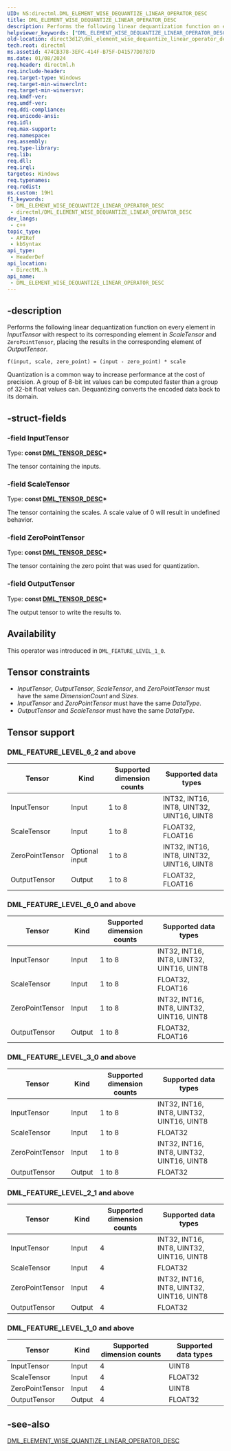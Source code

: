 ```yaml
---
UID: NS:directml.DML_ELEMENT_WISE_DEQUANTIZE_LINEAR_OPERATOR_DESC
title: DML_ELEMENT_WISE_DEQUANTIZE_LINEAR_OPERATOR_DESC
description: Performs the following linear dequantization function on every element in *InputTensor* with respect to its corresponding element in *ScaleTensor* and `ZeroPointTensor`, placing the results in the corresponding element of *OutputTensor*.
helpviewer_keywords: ["DML_ELEMENT_WISE_DEQUANTIZE_LINEAR_OPERATOR_DESC","DML_ELEMENT_WISE_DEQUANTIZE_LINEAR_OPERATOR_DESC structure","direct3d12.dml_element_wise_dequantize_linear_operator_desc","directml/DML_ELEMENT_WISE_DEQUANTIZE_LINEAR_OPERATOR_DESC"]
old-location: direct3d12\dml_element_wise_dequantize_linear_operator_desc.htm
tech.root: directml
ms.assetid: 474CB378-3EFC-414F-B75F-D41577D0787D
ms.date: 01/08/2024
req.header: directml.h
req.include-header: 
req.target-type: Windows
req.target-min-winverclnt: 
req.target-min-winversvr: 
req.kmdf-ver: 
req.umdf-ver: 
req.ddi-compliance: 
req.unicode-ansi: 
req.idl: 
req.max-support: 
req.namespace: 
req.assembly: 
req.type-library: 
req.lib: 
req.dll: 
req.irql: 
targetos: Windows
req.typenames: 
req.redist: 
ms.custom: 19H1
f1_keywords:
 - DML_ELEMENT_WISE_DEQUANTIZE_LINEAR_OPERATOR_DESC
 - directml/DML_ELEMENT_WISE_DEQUANTIZE_LINEAR_OPERATOR_DESC
dev_langs:
 - c++
topic_type:
 - APIRef
 - kbSyntax
api_type:
 - HeaderDef
api_location:
 - DirectML.h
api_name:
 - DML_ELEMENT_WISE_DEQUANTIZE_LINEAR_OPERATOR_DESC
---
```


## -description

Performs the following linear dequantization function on every element in *InputTensor* with respect to its corresponding element in *ScaleTensor* and `ZeroPointTensor`, placing the results in the corresponding element of *OutputTensor*.

```
f(input, scale, zero_point) = (input - zero_point) * scale
```

Quantization is a common way to increase performance at the cost of precision. A group of 8-bit int values can be computed faster than a group of 32-bit float values can. Dequantizing converts the encoded data back to its domain.

## -struct-fields

### -field InputTensor

Type: **const [DML_TENSOR_DESC](/windows/win32/api/directml/ns-directml-dml_tensor_desc)\***

The tensor containing the inputs.

### -field ScaleTensor

Type: **const [DML_TENSOR_DESC](/windows/win32/api/directml/ns-directml-dml_tensor_desc)\***

The tensor containing the scales.
A scale value of 0 will result in undefined behavior.

### -field ZeroPointTensor

Type: **const [DML_TENSOR_DESC](/windows/win32/api/directml/ns-directml-dml_tensor_desc)\***

The tensor containing the zero point that was used for quantization.

### -field OutputTensor

Type: **const [DML_TENSOR_DESC](/windows/win32/api/directml/ns-directml-dml_tensor_desc)\***

The output tensor to write the results to.

## Availability
This operator was introduced in `DML_FEATURE_LEVEL_1_0`.

## Tensor constraints
* *InputTensor*, *OutputTensor*, *ScaleTensor*, and *ZeroPointTensor* must have the same *DimensionCount* and *Sizes*.
* *InputTensor* and *ZeroPointTensor* must have the same *DataType*.
* *OutputTensor* and *ScaleTensor* must have the same *DataType*.

## Tensor support
### DML_FEATURE_LEVEL_6_2 and above
| Tensor | Kind | Supported dimension counts | Supported data types |
| ------ | ---- | -------------------------- | -------------------- |
| InputTensor | Input | 1 to 8 | INT32, INT16, INT8, UINT32, UINT16, UINT8 |
| ScaleTensor | Input | 1 to 8 | FLOAT32, FLOAT16 |
| ZeroPointTensor | Optional input | 1 to 8 | INT32, INT16, INT8, UINT32, UINT16, UINT8 |
| OutputTensor | Output | 1 to 8 | FLOAT32, FLOAT16 |

### DML_FEATURE_LEVEL_6_0 and above
| Tensor | Kind | Supported dimension counts | Supported data types |
| ------ | ---- | -------------------------- | -------------------- |
| InputTensor | Input | 1 to 8 | INT32, INT16, INT8, UINT32, UINT16, UINT8 |
| ScaleTensor | Input | 1 to 8 | FLOAT32, FLOAT16 |
| ZeroPointTensor | Input | 1 to 8 | INT32, INT16, INT8, UINT32, UINT16, UINT8 |
| OutputTensor | Output | 1 to 8 | FLOAT32, FLOAT16 |

### DML_FEATURE_LEVEL_3_0 and above
| Tensor | Kind | Supported dimension counts | Supported data types |
| ------ | ---- | -------------------------- | -------------------- |
| InputTensor | Input | 1 to 8 | INT32, INT16, INT8, UINT32, UINT16, UINT8 |
| ScaleTensor | Input | 1 to 8 | FLOAT32 |
| ZeroPointTensor | Input | 1 to 8 | INT32, INT16, INT8, UINT32, UINT16, UINT8 |
| OutputTensor | Output | 1 to 8 | FLOAT32 |

### DML_FEATURE_LEVEL_2_1 and above
| Tensor | Kind | Supported dimension counts | Supported data types |
| ------ | ---- | -------------------------- | -------------------- |
| InputTensor | Input | 4 | INT32, INT16, INT8, UINT32, UINT16, UINT8 |
| ScaleTensor | Input | 4 | FLOAT32 |
| ZeroPointTensor | Input | 4 | INT32, INT16, INT8, UINT32, UINT16, UINT8 |
| OutputTensor | Output | 4 | FLOAT32 |

### DML_FEATURE_LEVEL_1_0 and above
| Tensor | Kind | Supported dimension counts | Supported data types |
| ------ | ---- | -------------------------- | -------------------- |
| InputTensor | Input | 4 | UINT8 |
| ScaleTensor | Input | 4 | FLOAT32 |
| ZeroPointTensor | Input | 4 | UINT8 |
| OutputTensor | Output | 4 | FLOAT32 |

## -see-also

[DML_ELEMENT_WISE_QUANTIZE_LINEAR_OPERATOR_DESC](/windows/win32/api/directml/ns-directml-dml_element_wise_quantize_linear_operator_desc)
